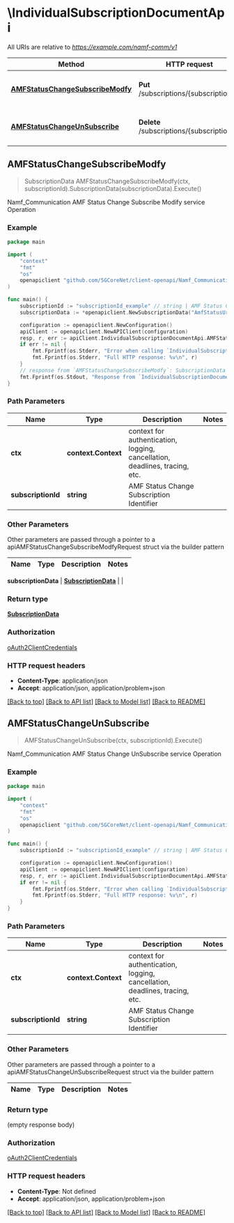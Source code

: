 # \IndividualSubscriptionDocumentApi

All URIs are relative to *https://example.com/namf-comm/v1*

Method | HTTP request | Description
------------- | ------------- | -------------
[**AMFStatusChangeSubscribeModfy**](IndividualSubscriptionDocumentApi.md#AMFStatusChangeSubscribeModfy) | **Put** /subscriptions/{subscriptionId} | Namf_Communication AMF Status Change Subscribe Modify service Operation
[**AMFStatusChangeUnSubscribe**](IndividualSubscriptionDocumentApi.md#AMFStatusChangeUnSubscribe) | **Delete** /subscriptions/{subscriptionId} | Namf_Communication AMF Status Change UnSubscribe service Operation



## AMFStatusChangeSubscribeModfy

> SubscriptionData AMFStatusChangeSubscribeModfy(ctx, subscriptionId).SubscriptionData(subscriptionData).Execute()

Namf_Communication AMF Status Change Subscribe Modify service Operation

### Example

```go
package main

import (
    "context"
    "fmt"
    "os"
    openapiclient "github.com/5GCoreNet/client-openapi/Namf_Communication"
)

func main() {
    subscriptionId := "subscriptionId_example" // string | AMF Status Change Subscription Identifier
    subscriptionData := *openapiclient.NewSubscriptionData("AmfStatusUri_example") // SubscriptionData | 

    configuration := openapiclient.NewConfiguration()
    apiClient := openapiclient.NewAPIClient(configuration)
    resp, r, err := apiClient.IndividualSubscriptionDocumentApi.AMFStatusChangeSubscribeModfy(context.Background(), subscriptionId).SubscriptionData(subscriptionData).Execute()
    if err != nil {
        fmt.Fprintf(os.Stderr, "Error when calling `IndividualSubscriptionDocumentApi.AMFStatusChangeSubscribeModfy``: %v\n", err)
        fmt.Fprintf(os.Stderr, "Full HTTP response: %v\n", r)
    }
    // response from `AMFStatusChangeSubscribeModfy`: SubscriptionData
    fmt.Fprintf(os.Stdout, "Response from `IndividualSubscriptionDocumentApi.AMFStatusChangeSubscribeModfy`: %v\n", resp)
}
```

### Path Parameters


Name | Type | Description  | Notes
------------- | ------------- | ------------- | -------------
**ctx** | **context.Context** | context for authentication, logging, cancellation, deadlines, tracing, etc.
**subscriptionId** | **string** | AMF Status Change Subscription Identifier | 

### Other Parameters

Other parameters are passed through a pointer to a apiAMFStatusChangeSubscribeModfyRequest struct via the builder pattern


Name | Type | Description  | Notes
------------- | ------------- | ------------- | -------------

 **subscriptionData** | [**SubscriptionData**](SubscriptionData.md) |  | 

### Return type

[**SubscriptionData**](SubscriptionData.md)

### Authorization

[oAuth2ClientCredentials](../README.md#oAuth2ClientCredentials)

### HTTP request headers

- **Content-Type**: application/json
- **Accept**: application/json, application/problem+json

[[Back to top]](#) [[Back to API list]](../README.md#documentation-for-api-endpoints)
[[Back to Model list]](../README.md#documentation-for-models)
[[Back to README]](../README.md)


## AMFStatusChangeUnSubscribe

> AMFStatusChangeUnSubscribe(ctx, subscriptionId).Execute()

Namf_Communication AMF Status Change UnSubscribe service Operation

### Example

```go
package main

import (
    "context"
    "fmt"
    "os"
    openapiclient "github.com/5GCoreNet/client-openapi/Namf_Communication"
)

func main() {
    subscriptionId := "subscriptionId_example" // string | AMF Status Change Subscription Identifier

    configuration := openapiclient.NewConfiguration()
    apiClient := openapiclient.NewAPIClient(configuration)
    resp, r, err := apiClient.IndividualSubscriptionDocumentApi.AMFStatusChangeUnSubscribe(context.Background(), subscriptionId).Execute()
    if err != nil {
        fmt.Fprintf(os.Stderr, "Error when calling `IndividualSubscriptionDocumentApi.AMFStatusChangeUnSubscribe``: %v\n", err)
        fmt.Fprintf(os.Stderr, "Full HTTP response: %v\n", r)
    }
}
```

### Path Parameters


Name | Type | Description  | Notes
------------- | ------------- | ------------- | -------------
**ctx** | **context.Context** | context for authentication, logging, cancellation, deadlines, tracing, etc.
**subscriptionId** | **string** | AMF Status Change Subscription Identifier | 

### Other Parameters

Other parameters are passed through a pointer to a apiAMFStatusChangeUnSubscribeRequest struct via the builder pattern


Name | Type | Description  | Notes
------------- | ------------- | ------------- | -------------


### Return type

 (empty response body)

### Authorization

[oAuth2ClientCredentials](../README.md#oAuth2ClientCredentials)

### HTTP request headers

- **Content-Type**: Not defined
- **Accept**: application/json, application/problem+json

[[Back to top]](#) [[Back to API list]](../README.md#documentation-for-api-endpoints)
[[Back to Model list]](../README.md#documentation-for-models)
[[Back to README]](../README.md)

